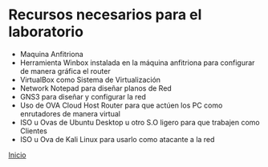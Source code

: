 # Recursos necesarios para el laboratorio
- Maquina Anfitriona 
- Herramienta Winbox instalada en la máquina anfitriona para configurar de manera gráfica el router
- VirtualBox como Sistema de Virtualización
- Network Notepad para diseñar planos de Red
- GNS3 para diseñar y configurar la red
- Uso de OVA Cloud Host Router para que actúen los PC como enrutadores de manera virtual
- ISO u Ovas de Ubuntu Desktop u otro S.O ligero para que trabajen como Clientes
- ISO u Ova de Kali Linux para usarlo como atacante a la red

[Inicio](https://franciscocadena.github.io/PI-Mikrotik/)
